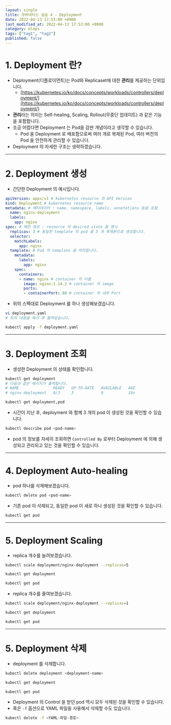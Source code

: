 ```yaml
---
layout: single
title: 쿠버네티스 실습 4 - Deployment
date: 2022-04-13 17:53:00 +0900
last_modified_at: 2022-04-13 17:53:00 +0900
category: mlops
tags: ["tag1", "tag2"]
published: false
---
```


# 1. Deployment 란?

- Deployment(디플로이먼트)는 Pod와 Replicaset에 대한 **관리**를 제공하는 단위입니다.
    - [https://kubernetes.io/ko/docs/concepts/workloads/controllers/deployment/](https://kubernetes.io/ko/docs/concepts/workloads/controllers/deployment/)
- **관리**라는 의미는 Self-healing, Scaling, Rollout(무중단 업데이트) 과 같은 기능을 포함합니다.
- 조금 어렵다면 Deployment 는 Pod을 감싼 개념이라고 생각할 수 있습니다.
    - Pod 을 Deployment 로 배포함으로써 여러 개로 복제된 Pod, 여러 버전의 Pod 을 안전하게 관리할 수 있습니다.
- Deployment 의 자세한 구조는 생략하겠습니다.

---

# 2. Deployment 생성

- 간단한 Deployment 의 예시입니다.

```yaml
apiVersion: apps/v1 # kubernetes resource 의 API Version
kind: Deployment # kubernetes resource name
metadata: # 메타데이터 : name, namespace, labels, annotations 등을 포함
  name: nginx-deployment
  labels:
    app: nginx
spec: # 메인 파트 : resource 의 desired state 를 명시
  replicas: 3 # 동일한 template 의 pod 을 3 개 복제본으로 생성합니다.
  selector:
    matchLabels:
      app: nginx
  template: # Pod 의 template 을 의미합니다.
    metadata:
      labels:
        app: nginx
    spec:
      containers:
      - name: nginx # container 의 이름
        image: nginx:1.14.2 # container 의 image
        ports:
        - containerPort: 80 # container 의 내부 Port
```

- 위의 스펙대로 Deployment 를 하나 생성해보겠습니다.

```bash
vi deployment.yaml
# 위의 내용을 복사 후 붙여넣습니다.

kubectl apply -f deployment.yaml
```

---

# 3. Deployment 조회

- 생성한 Deployment 의 상태를 확인합니다.

```bash
kubectl get deployment
# 다음과 같은 메시지가 출력됩니다.
# NAME               READY   UP-TO-DATE   AVAILABLE   AGE
# nginx-deployment   0/3     3            0           10s

kubectl get deployment,pod
```

- 시간이 지난 후, deployment 와 함께 3 개의 pod 이 생성된 것을 확인할 수 있습니다.

```bash
kubectl describe pod <pod-name>
```

- pod 의 정보를 자세히 조회하면 `Controlled By` 로부터 Deployment 에 의해 생성되고 관리되고 있는 것을 확인할 수 있습니다.

---

# 4. Deployment Auto-healing

- pod 하나를 삭제해보겠습니다.

```bash
kubectl delete pod <pod-name>
```

- 기존 pod 이 삭제되고, 동일한 pod 이 새로 하나 생성된 것을 확인할 수 있습니다.

```bash
kubectl get pod
```

---

# 5. Deployment Scaling

- replica 개수를 늘려보겠습니다.

```bash
kubectl scale deployment/nginx-deployment --replicas=5

kubectl get deployment

kubectl get pod
```

- replica 개수를 줄여보겠습니다.

```bash
kubectl scale deployment/nginx-deployment --replicas=1

kubectl get deployment

kubectl get pod
```

---

# 5. Deployment 삭제

- deployment 를 삭제합니다.

```bash
kubectl delete deployment <deployment-name>

kubectl get deployment

kubectl get pod
```

- Deployment 의 Control 을 받던 pod 역시 모두 삭제된 것을 확인할 수 있습니다.
- 혹은 `-f` 옵션으로 YAML 파일을 사용해서 삭제할 수도 있습니다.

```bash
kubectl delete -f <YAML-파일-경로>
```